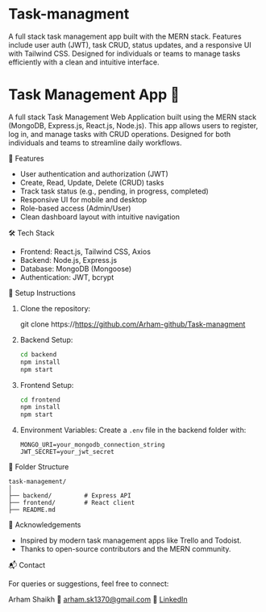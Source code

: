# Task-managment
A full stack task management app built with the MERN stack. Features include user auth (JWT), task CRUD, status updates, and a responsive UI with Tailwind CSS. Designed for individuals or teams to manage tasks efficiently with a clean and intuitive interface.



# Task Management App 📝

A full stack Task Management Web Application built using the MERN stack (MongoDB, Express.js, React.js, Node.js). This app allows users to register, log in, and manage tasks with CRUD operations. Designed for both individuals and teams to streamline daily workflows.

 🚀 Features

- User authentication and authorization (JWT)
- Create, Read, Update, Delete (CRUD) tasks
- Track task status (e.g., pending, in progress, completed)
- Responsive UI for mobile and desktop
- Role-based access (Admin/User)
- Clean dashboard layout with intuitive navigation

 🛠️ Tech Stack

- Frontend: React.js, Tailwind CSS, Axios
- Backend: Node.js, Express.js
- Database: MongoDB (Mongoose)
- Authentication: JWT, bcrypt


🔧 Setup Instructions

1. Clone the repository:
   
   git clone https://https://github.com/Arham-github/Task-managment


2. Backend Setup:

   ```bash
   cd backend
   npm install
   npm start
   ```

3. Frontend Setup:

   ```bash
   cd frontend
   npm install
   npm start
   ```

4. Environment Variables:
   Create a `.env` file in the backend folder with:

   ```
   MONGO_URI=your_mongodb_connection_string
   JWT_SECRET=your_jwt_secret
   ```

 📁 Folder Structure

```
task-management/
│
├── backend/         # Express API
├── frontend/        # React client
├── README.md
```

🙌 Acknowledgements

* Inspired by modern task management apps like Trello and Todoist.
* Thanks to open-source contributors and the MERN community.

📬 Contact

For queries or suggestions, feel free to connect:

Arham Shaikh
📧 [arham.sk1370@gmail.com](mailto:arham.sk1370@gmail.com)
🔗 [LinkedIn](https://www.linkedin.com/in/arham-shaikh-02905a246)


